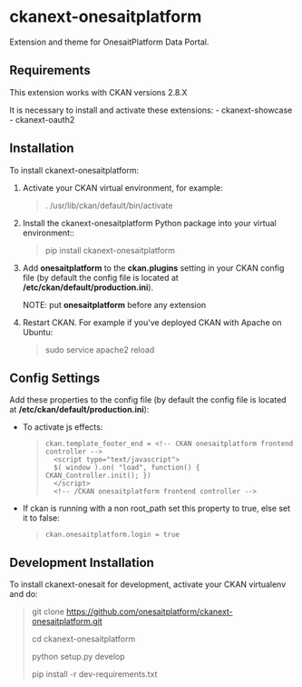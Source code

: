 ﻿
# ckanext-onesaitplatform

Extension and theme for OnesaitPlatform Data Portal.


## Requirements

This extension works with CKAN versions 2.8.X

It is necessary to install and activate these extensions:
    - ckanext-showcase
    - ckanext-oauth2


## Installation

To install ckanext-onesaitplatform:

 1. Activate your CKAN virtual environment, for example:

	> . /usr/lib/ckan/default/bin/activate

 2. Install the ckanext-onesaitplatform Python package into your virtual environment::

	> pip install ckanext-onesaitplatform

 3. Add **onesaitplatform** to the **ckan.plugins** setting in your CKAN
   config file (by default the config file is located at **/etc/ckan/default/production.ini**).
   
	NOTE: put **onesaitplatform** before any extension

 4. Restart CKAN. For example if you've deployed CKAN with Apache on Ubuntu:

	>  sudo service apache2 reload


## Config Settings

Add these properties to the config file (by default the config file is located at **/etc/ckan/default/production.ini**):

- To activate js effects: 

	>     ckan.template_footer_end = <!-- CKAN onesaitplatform frontend controller -->
	>       <script type="text/javascript">
	>       $( window ).on( "load", function() { CKAN_Controller.init(); })
	>       </script>
	>       <!-- /CKAN onesaitplatform frontend controller -->

- If ckan is running with a non root_path set this property to true, else set it to false:

	>     ckan.onesaitplatform.login = true


## Development Installation

To install ckanext-onesait for development, activate your CKAN virtualenv and do:

> git clone https://github.com/onesaitplatform/ckanext-onesaitplatform.git
> 
> cd ckanext-onesaitplatform
> 
> python setup.py develop
> 
> pip install -r dev-requirements.txt


